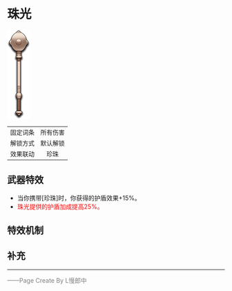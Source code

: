 # 珠光
![珠光](../Img/Texture2D_Sword/珠光.png)

|||
|:----:|:----:|
|固定词条|所有伤害|
|解锁方式|默认解锁|
|效果联动|珍珠|


## 武器特效
- 当你携带[珍珠]时，你获得的护盾效果+15%。
- <font color=red>珠光提供的护盾加成提高25%。</font>

## 特效机制

## 补充

---

<font color=grey>——Page Create By L慢郎中</font>
